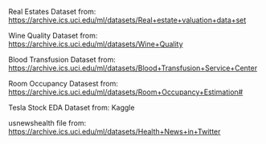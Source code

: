 Real Estates Dataset from:
https://archive.ics.uci.edu/ml/datasets/Real+estate+valuation+data+set

Wine Quality Dataset from:
https://archive.ics.uci.edu/ml/datasets/Wine+Quality

Blood Transfusion Dataset from:
https://archive.ics.uci.edu/ml/datasets/Blood+Transfusion+Service+Center

Room Occupancy Datasest from:
https://archive.ics.uci.edu/ml/datasets/Room+Occupancy+Estimation#

Tesla Stock EDA Dataset from:
Kaggle

usnewshealth file from:
https://archive.ics.uci.edu/ml/datasets/Health+News+in+Twitter
